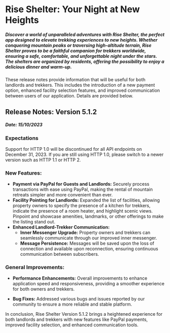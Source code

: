 # Rise Shelter: Your Night at New Heights
##### Discover a world of unparalleled adventures with Rise Shelter, the perfect app designed to elevate trekking experiences to new heights. Whether conquering mountain peaks or traversing high-altitude terrain, Rise Shelter proves to be a faithful companion for trekkers worldwide, ensuring a safe, comfortable, and unforgettable night under the stars. The shelters are organized by residents, offering the possibility to enjoy a delicious dinner and warm-up.

These release notes provide information that will be useful for both landlords and trekkers. This includes the introduction of a new payment option, enhanced facility selection features, and improved communication between users of our application. Details are provided below.

## Release Notes: Version 5.1.2
##### Date: 15/10/2023

### Expectations
Support for HTTP 1.0 will be discontinued for all API endpoints on December 31, 2023. If you are still using HTTP 1.0, please switch to a newer version such as HTTP 1.1 or HTTP 2.

### New Features:

+ **Payment via PayPal for Guests and Landlords:** Securely process transactions with ease using PayPal, making the rental of mountain retreats simpler and more convenient than ever.
+ **Facility Pointing for Landlords:** Expanded the list of facilities, allowing property owners to specify the presence of a kitchen for trekkers, indicate the presence of a room heater, and highlight scenic views. Pinpoint and showcase amenities, landmarks, or other offerings to make the listing stand out.
+ **Enhanced Landlord-Trekker Communication:**
   - **Inner Messenger Upgrade:** Property owners and trekkers can seamlessly communicate through our improved inner messenger.
   - **Message Persistence:** Messages will be saved upon the loss of connection and available upon reconnection, ensuring continuous communication between subscribers.

### General Improvements:

- **Performance Enhancements:** Overall improvements to enhance application speed and responsiveness, providing a smoother experience for both owners and trekkers.

- **Bug Fixes:** Addressed various bugs and issues reported by our community to ensure a more reliable and stable platform.

In conclusion, Rise Shelter Version 5.1.2 brings a heightened experience for both landlords and trekkers with new features like PayPal payments, improved facility selection, and enhanced communication tools.

